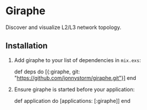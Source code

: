 # Giraphe

Discover and visualize L2/L3 network topology.

## Installation

  1. Add giraphe to your list of dependencies in `mix.exs`:

        def deps do
          [{:giraphe, git: "https://github.com/jonnystorm/giraphe.git"}]
        end

  2. Ensure giraphe is started before your application:

        def application do
          [applications: [:giraphe]]
        end

